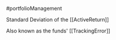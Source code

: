 #portfolioManagement 

Standard Deviation of the [[ActiveReturn]] 

Also known as the funds' [[TrackingError]]
